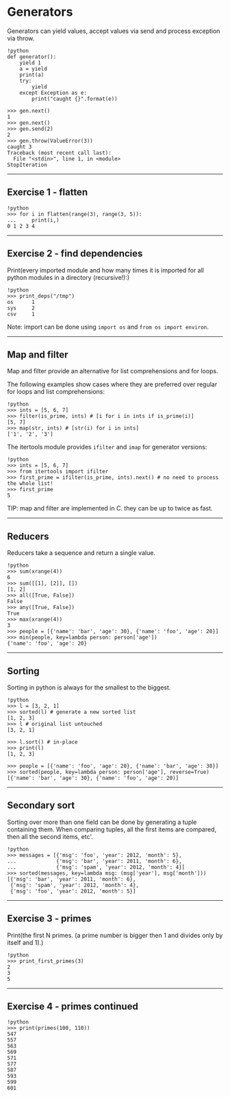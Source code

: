 # Generators

Generators can yield values, accept values via send and process exception via throw.

	!python
	def generator():
		yield 1
		a = yield
		print(a)
		try:
			yield
		except Exception as e:
			print("caught {}".format(e))

	>>> gen.next()
	1
	>>> gen.next()
	>>> gen.send(2)
	2
	>>> gen.throw(ValueError(3))
	caught 3
	Traceback (most recent call last):
	  File "<stdin>", line 1, in <module>
    StopIteration


---

## Exercise 1 - flatten

	!python
	>>> for i in flatten(range(3), range(3, 5)):
	...     print(i,)
	0 1 2 3 4

---

## Exercise 2 - find dependencies

Print(every imported module and how many times it is imported for all python modules in a directory (recursive!):)

	!python
	>>> print_deps("/tmp")
	os      1
	sys     2
    csv     1

Note: import can be done using `import os` and `from os import environ`.

---

## Map and filter

Map and filter provide an alternative for list comprehensions and for loops.

The following examples show cases where they are preferred over regular for loops and list comprehensions:

	!python
	>>> ints = [5, 6, 7]
	>>> filter(is_prime, ints) # [i for i in ints if is_prime(i)]
	[5, 7]
	>>> map(str, ints) # [str(i) for i in ints]
	['1', '2', '3']

The itertools module provides `ifilter` and `imap` for generator versions:

	!python
	>>> ints = [5, 6, 7]
	>>> from itertools import ifilter
	>>> first_prime = ifilter(is_prime, ints).next() # no need to process the whole list!
	>>> first_prime
	5

TIP: map and filter are implemented in C. they can be up to twice as fast.

---

## Reducers

Reducers take a sequence and return a single value.

	!python
	>>> sum(xrange(4))
	6
	>>> sum([[1], [2]], [])
	[1, 2]
	>>> all([True, False])
	False
	>>> any([True, False])
	True
	>>> max(xrange(4))
	3
	>>> people = [{'name': 'bar', 'age': 30}, {'name': 'foo', 'age': 20}]
	>>> min(people, key=lambda person: person['age'])
	{'name': 'foo', 'age': 20}

---

## Sorting

Sorting in python is always for the smallest to the biggest.

	!python
	>>> l = [3, 2, 1]
	>>> sorted(l) # generate a new sorted list
	[1, 2, 3]
	>>> l # original list untouched
	[3, 2, 1]

	>>> l.sort() # in-place
	>>> print(l)
	[1, 2, 3]

	>>> people = [{'name': 'foo', 'age': 20}, {'name': 'bar', 'age': 30}]
	>>> sorted(people, key=lambda person: person['age'], reverse=True)
	[{'name': 'bar', 'age': 30}, {'name': 'foo', 'age': 20)]

---

## Secondary sort

Sorting over more than one field can be done by generating a tuple containing them.
When comparing tuples, all the first items are compared, then all the second items, etc'.

	!python
	>>> messages = [{'msg': 'foo', 'year': 2012, 'month': 5},
	...             {'msg': 'bar', 'year': 2011, 'month': 6},
	...             {'msg': 'spam', 'year': 2012, 'month': 4}]
	>>> sorted(messages, key=lambda msg: (msg['year'], msg['month']))
	[{'msg': 'bar', 'year': 2011, 'month': 6},
     {'msg': 'spam', 'year': 2012, 'month': 4},
	 {'msg': 'foo', 'year': 2012, 'month': 5}]

---

## Exercise 3 - primes

Print(the first N primes. (a prime number is bigger then 1 and divides only by itself and 1).)

	!python
	>>> print_first_primes(3)
	2
	3
	5

---

## Exercise 4 - primes continued

	!python
	>>> print(primes(100, 110))
	547
	557
	563
	569
	571
	577
	587
	593
	599
	601

